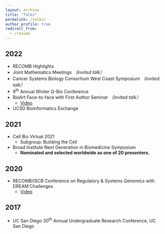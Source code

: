 ```yaml
---
layout: archive
title: "Talks"
permalink: /talks/
author_profile: true
redirect_from:
  - /resume
---
```


## 2022
* RECOMB Highlights
* Joint Mathematics Meetings    *（invited talk）*
* Cancer Systems Biology Consortium West Coast Symposium    *（invited talk）*
* 9<sup>th</sup> Annual Winter Q-Bio Conference
* BioArt Face-to-face with First Author Seminar     *（invited talk）*
    * [Video](https://www.bilibili.com/video/BV1Hb4y1J7E1?spm_id_from=333.999.0.0)
* UCSD Bioinformatics Exchange

## 2021
* Cell Bio Virtual 2021
    * Subgroup: Building the Cell
* Broad Institute Next Generation in Biomedicine Symposium
    * **Nominated and selected worldwide as one of 20 presenters.**

## 2020
* RECOMB/ISCB Conference on Regulatory & Systems Genomics with DREAM Challenges
    * [Video](https://www.youtube.com/watch?v=cv1W8e8VRyU)

## 2017
* UC San Diego 30<sup>th</sup> Annual Undergraduate Research Conference, UC San Diego
